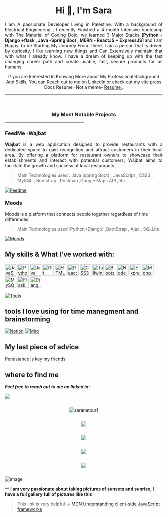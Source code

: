 <h1 align="center">Hi 👋, I'm Sara</h1>


<p style="text-align: justify;">
I am A passionate Developer Living in Palestine.  With a background of Electrical Engineering , I recently Finished a 4 month Intensive bootcamp with The Material of Coding Dojo, we learned 3 Major Stacks <strong>[Python - Django +flask , Java -Spring Boot , MERN - ReactJS + ExpressJS] </strong>  and I am Happy To be Starting My Journey From There. I am a person that is driven by curiosity, I like learning new things and Can Extensively maintain that with what I already know. I have a dream of keeping up with the fast changing career path and create usable, fast, secure  products for us humans.
</p>
<p style="text-align: center; ">If you are Interested In Knowing More about My Professional Background And Skills, You can Reach out to me on LinkedIn or check out my vite press Docs Resume -Not a meme-  <a href='https://resume2-b4xjzv3tm-saranatour1.vercel.app/' target='_blank'> Resume </a> .</p>
<hr/>

 <br>
<h3 align="center">My Most Notable Projects </h3>
  <hr align="center"  width='50%'/>

### FeedMe -Wajbat
<p align ='justify'> <strong>Wajbat</strong>  is a web application designed to provide restaurants with a dedicated space to gain recognition and attract customers in their local area. By offering a platform for restaurant owners to showcase their establishments and interact with potential customers, Wajbat aims to facilitate the growth and success of local restaurants. </p>

> Main Technologies used : Java (spring Boot) , JavaScript , CSS3 , MySQL , Bootstrap , Postman ,Google Maps API ,etc.  

[![Feedme](https://img.shields.io/badge/Spring%20Boot%20-Wajbat?style=for-the-badge&logo=github&logoColor=%2376c095&label=Wajbat&labelColor=%23fff4e5&color=%23f3eee2)](https://github.com/saranatour1/FeedMe)




### Moods
Moods is a platform that connects people together regardless of time differences. 
> Main Technologies used :Python (Django) ,BootStrap , Ajax , SQLLite .

[![Moods](https://img.shields.io/badge/Django-Moods?style=for-the-badge&logo=github&logoColor=%23cccc&label=Moods&labelColor=%23fff4e5)](https://github.com/saranatour1/Moods)




## My skills & What I've worked with: 
<p align="left">
<a href="https://developer.mozilla.org/en-US/docs/Web/JavaScript" target="_blank" rel="noreferrer"><img src="https://raw.githubusercontent.com/danielcranney/readme-generator/main/public/icons/skills/javascript-colored.svg" width="36" height="36" alt="JavaScript" /></a>
<a href="https://www.python.org/" target="_blank" rel="noreferrer"><img src="https://raw.githubusercontent.com/danielcranney/readme-generator/main/public/icons/skills/python-colored.svg" width="36" height="36" alt="Python" /></a>
<a href="https://www.oracle.com/java/" target="_blank" rel="noreferrer"><img src="https://raw.githubusercontent.com/danielcranney/readme-generator/main/public/icons/skills/java-colored.svg" width="36" height="36" alt="Java" /></a>
<a href="https://git-scm.com/" target="_blank" rel="noreferrer"><img src="https://raw.githubusercontent.com/danielcranney/readme-generator/main/public/icons/skills/git-colored.svg" width="36" height="36" alt="Git" /></a>
<a href="https://developer.mozilla.org/en-US/docs/Glossary/HTML5" target="_blank" rel="noreferrer"><img src="https://raw.githubusercontent.com/danielcranney/readme-generator/main/public/icons/skills/html5-colored.svg" width="36" height="36" alt="HTML5" /></a>
<a href="https://reactjs.org/" target="_blank" rel="noreferrer"><img src="https://raw.githubusercontent.com/danielcranney/readme-generator/main/public/icons/skills/react-colored.svg" width="36" height="36" alt="React" /></a>
<a href="https://www.w3.org/TR/CSS/#css" target="_blank" rel="noreferrer"><img src="https://raw.githubusercontent.com/danielcranney/readme-generator/main/public/icons/skills/css3-colored.svg" width="36" height="36" alt="CSS3" /></a>
<a href="https://tailwindcss.com/" target="_blank" rel="noreferrer"><img src="https://raw.githubusercontent.com/danielcranney/readme-generator/main/public/icons/skills/tailwindcss-colored.svg" width="36" height="36" alt="TailwindCSS" /></a>
<a href="https://getbootstrap.com/" target="_blank" rel="noreferrer"><img src="https://raw.githubusercontent.com/danielcranney/readme-generator/main/public/icons/skills/bootstrap-colored.svg" width="36" height="36" alt="Bootstrap" /></a>
<a href="https://nodejs.org/en/" target="_blank" rel="noreferrer"><img src="https://raw.githubusercontent.com/danielcranney/readme-generator/main/public/icons/skills/nodejs-colored.svg" width="36" height="36" alt="NodeJS" /></a>
<a href="https://expressjs.com/" target="_blank" rel="noreferrer"><img src="https://raw.githubusercontent.com/danielcranney/readme-generator/main/public/icons/skills/express-colored.svg" width="36" height="36" alt="Express" /></a>
<a href="https://www.mongodb.com/" target="_blank" rel="noreferrer"><img src="https://raw.githubusercontent.com/danielcranney/readme-generator/main/public/icons/skills/mongodb-colored.svg" width="36" height="36" alt="MongoDB" /></a>
<a href="https://www.mysql.com/" target="_blank" rel="noreferrer"><img src="https://raw.githubusercontent.com/danielcranney/readme-generator/main/public/icons/skills/mysql-colored.svg" width="36" height="36" alt="MySQL" /></a>
<a href="https://flask.palletsprojects.com/en/2.0.x/" target="_blank" rel="noreferrer"><img src="https://raw.githubusercontent.com/danielcranney/readme-generator/main/public/icons/skills/flask-colored.svg" width="36" height="36" alt="Flask" /></a>
<a href="https://www.djangoproject.com/" target="_blank" rel="noreferrer"><img src="https://raw.githubusercontent.com/danielcranney/readme-generator/main/public/icons/skills/django-colored.svg" width="36" height="36" alt="Django" /></a>

  [![Tools](https://skillicons.dev/icons?i=spring,postman&perline=7)](https://skillicons.dev) 
</p>
               
## tools I love using for time manegment and brainstorming 
[![Notion](https://img.shields.io/badge/Notion-000000?style=for-the-badge&logo=notion&logoColor=white)](https://www.notion.so/)
[![Miro](https://img.shields.io/badge/Miro-F7C922?style=for-the-badge&logo=Miro&logoColor=050036)](https://miro.com/)

<!-- ## other things I use 
![Google analytics](https://img.shields.io/badge/Google%20Analytics-E37400?style=for-the-badge&logo=google%20analytics&logoColor=white)
![Railway](https://img.shields.io/badge/Railway-131415?style=for-the-badge&logo=railway&logoColor=white)
![Vercel](https://img.shields.io/badge/Vercel-000000?style=for-the-badge&logo=vercel&logoColor=white)
![Postman](https://img.shields.io/badge/Postman-FF6C37?style=for-the-badge&logo=Postman&logoColor=white) -->
## My last piece of advice
Persistance is key my friends

## where to find me
***Feel free to reach out to me on linked in:*** <br>

<a href="https://www.linkedin.com/in/saranatour/" target="_blank"> <img src="https://img.shields.io/badge/LinkedIn-0077B5?style=for-the-badge&logo=linkedin&logoColor=white" /> </a>

<div style="display: flex; flex-direction: column; align-items: center;">
  <p align="center">
    <img src="https://komarev.com/ghpvc/?username=saralocalgit&label=Profile%20views&color=0e75b6&style=flat" alt="saranatour1" />
  </p>

  <p align="center">
    <img src="https://github-profile-summary-cards.vercel.app/api/cards/profile-details?username=saranatour1&theme=github_dark" />
  </p>

  <!-- Uncomment the line below if you want to align the card in the middle -->
  <!-- <p align="center">
    <img src="https://github-readme-stats-git-masterrstaa-rickstaa.vercel.app/api?username=saranatour1&theme=dark" />
  </p> -->

  <p align="center">
    <img src="https://github-readme-stats.vercel.app/api/top-langs/?username=saranatour1&theme=dark" />
  </p>

  <p align="center">
    <img src="https://github-readme-streak-stats.herokuapp.com/?user=saranatour1&theme=dark" />
  </p>

  <p align="center">
    <img src="https://leetcard.jacoblin.cool/SaraNatour?border=0&radius=20" />
  </p>
</div>




<!-- ![Profile counter](https://hits.seeyoufarm.com/api/count/incr/badge.svg?url=https%3A%2F%2Fgithub.com%2Fsaranatour11212%2Fhit-counter) -->
![image](https://user-images.githubusercontent.com/77834808/231468670-ba2fd0dc-2633-4c52-b0b9-518075699147.png)


^^ **I am very passionate about taking pictures of sunsets and sunrise, I have a full gallery full of pictures like this** 
>This link is very helpful -> [MDN Understanding client-side JavaScript frameworks](https://developer.mozilla.org/en-US/docs/Learn/Tools_and_testing/Client-side_JavaScript_frameworks)